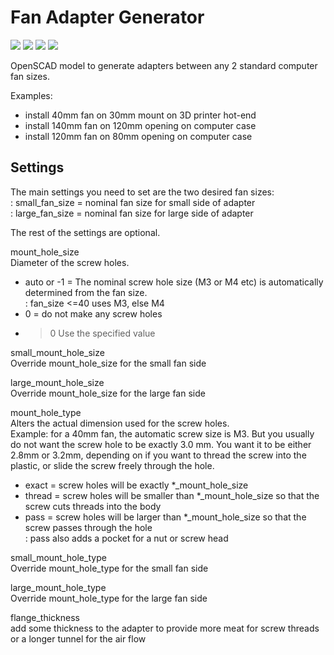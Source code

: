 # Fan Adapter Generator


![](fan-adapter_lgup.png)
![](fan-adapter_smup.png)
![](fan-adapter_lgup_2.png)
![](fan-adapter_smup_2.png)

<!-- STL's for printing are in [releases](../../releases)  -->
<!-- [thingiverse](https://www.thingiverse.com/thing:_____) -->

OpenSCAD model to generate adapters between any 2 standard computer fan sizes.

Examples:  
* install 40mm fan on 30mm mount on 3D printer hot-end
* install 140mm fan on 120mm opening on computer case
* install 120mm fan on 80mm opening on computer case

## Settings

The main settings you need to set are the two desired fan sizes:  
: small_fan_size = nominal fan size for small side of adapter  
: large_fan_size = nominal fan size for large side of adapter  

The rest of the settings are optional.

mount_hole_size  
Diameter of the screw holes.  
* auto or -1 = The nominal screw hole size (M3 or M4 etc) is automatically determined from the fan size.  
: fan_size <=40 uses M3, else M4  
* 0 = do not make any screw holes  
* >0 Use the specified value  

small_mount_hole_size  
Override mount_hole_size for the small fan side

large_mount_hole_size  
Override mount_hole_size for the large fan side

mount_hole_type  
Alters the actual dimension used for the screw holes.  
Example: for a 40mm fan, the automatic screw size is M3. But you usually do not want the screw hole to be exactly 3.0 mm. You want it to be either 2.8mm or 3.2mm, depending on if you want to thread the screw into the plastic, or slide the screw freely through the hole.  
* exact = screw holes will be exactly \*_mount_hole_size  
* thread = screw holes will be smaller than \*_mount_hole_size so that the screw cuts threads into the body  
* pass = screw holes will be larger than \*_mount_hole_size so that the screw passes through the hole  
: pass also adds a pocket for a nut or screw head

small_mount_hole_type  
Override mount_hole_type for the small fan side

large_mount_hole_type  
Override mount_hole_type for the large fan side

flange_thickness  
add some thickness to the adapter to provide more meat for screw threads or a longer tunnel for the air flow

